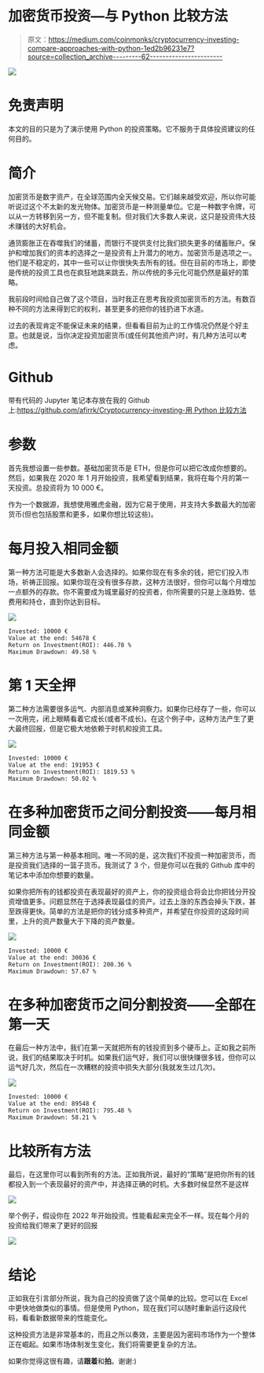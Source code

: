 # 加密货币投资—与 Python 比较方法

> 原文：<https://medium.com/coinmonks/cryptocurrency-investing-compare-approaches-with-python-1ed2b96231e7?source=collection_archive---------62----------------------->

![](img/fc0349530fbd521261276ba36de40a77.png)

# **免责声明**

本文的目的只是为了演示使用 Python 的投资策略。它不服务于具体投资建议的任何目的。

# **简介**

加密货币是数字资产，在全球范围内全天候交易。它们越来越受欢迎，所以你可能听说过这个不太新的发光物体。加密货币是一种测量单位。它是一种数字令牌，可以从一方转移到另一方，但不能复制。但对我们大多数人来说，这只是投资伟大技术赚钱的大好机会。

通货膨胀正在吞噬我们的储蓄，而银行不提供支付比我们损失更多的储蓄账户。保护和增加我们的资本的选择之一是投资有上升潜力的地方。加密货币是选项之一。他们是不稳定的，其中一些可以让你很快失去所有的钱。但在目前的市场上，即使是传统的投资工具也在疯狂地跳来跳去，所以传统的多元化可能仍然是最好的策略。

我前段时间给自己做了这个项目，当时我正在思考我投资加密货币的方法。有数百种不同的方法来得到它的权利，甚至更多的把你的钱扔进下水道。

过去的表现肯定不能保证未来的结果，但看看目前为止的工作情况仍然是个好主意。也就是说，当你决定投资加密货币(或任何其他资产)时，有几种方法可以考虑。

# **Github**

带有代码的 Jupyter 笔记本存放在我的 Github 上:[https://github.com/afirrk/Cryptocurrency-investing-用 Python 比较方法](https://github.com/afirrk/Cryptocurrency-investing---Compare-approaches-with-Python)

# **参数**

首先我想设置一些参数。基础加密货币是 ETH，但是你可以把它改成你想要的。然后，如果我在 2020 年 1 月开始投资，我希望看到结果，我将在每个月的第一天投资。总投资将为 10 000 €。

作为一个数据源，我想使用雅虎金融，因为它易于使用，并支持大多数最大的加密货币(但也包括股票和更多，如果你想比较这些)。

# **每月投入相同金额**

第一种方法可能是大多数新人会选择的。如果你现在有多余的钱，把它们投入市场，祈祷正回报。如果你现在没有很多存款，这种方法很好，但你可以每个月增加一点额外的存款。你不需要成为城里最好的投资者，你所需要的只是上涨趋势、低费用和持仓，直到你达到目标。

![](img/63287e07ae6adcd671a8a2879fcfcd0c.png)

```
Invested: 10000 €
Value at the end: 54678 €
Return on Investment(ROI): 446.78 %
Maximum Drawdown: 49.58 %
```

# **第 1 天全押**

第二种方法需要很多运气、内部消息或某种洞察力。如果你已经存了一些，你可以一次用完，闭上眼睛看着它成长(或者不成长)。在这个例子中，这种方法产生了更大最终回报，但是它极大地依赖于时机和投资工具。

![](img/abb1ae9c2a94885b7c381d28e781cd7c.png)

```
Invested: 10000 €
Value at the end: 191953 €
Return on Investment(ROI): 1819.53 %
Maximum Drawdown: 50.02 %
```

# **在多种加密货币之间分割投资——每月相同金额**

第三种方法与第一种基本相同。唯一不同的是，这次我们不投资一种加密货币，而是投资我们选择的一篮子货币。我测试了 3 个，但是你可以在我的 Github 库中的笔记本中添加你想要的数量。

如果你把所有的钱都投资在表现最好的资产上，你的投资组合将会比你把钱分开投资增值更多。问题显然在于选择表现最佳的资产。过去上涨的东西会掉头下跌，甚至跌得更快。简单的方法是把你的钱分成多种资产，并希望在你投资的这段时间里，上升的资产数量大于下降的资产数量。

![](img/286d1c6c0e9d0ae2075262f139b44bf3.png)

```
Invested: 10000 €
Value at the end: 30036 €
Return on Investment(ROI): 200.36 %
Maximum Drawdown: 57.67 %
```

# **在多种加密货币之间分割投资——全部在第一天**

在最后一种方法中，我们在第一天就把所有的钱投资到多个硬币上。正如我之前所说，我们的结果取决于时机。如果我们运气好，我们可以很快赚很多钱，但你可以运气好几次，然后在一次糟糕的投资中损失大部分(我就发生过几次)。

![](img/0f67a924038118f873116130c8d6736e.png)

```
Invested: 10000 €
Value at the end: 89548 €
Return on Investment(ROI): 795.48 %
Maximum Drawdown: 58.21 %
```

# 比较所有方法

最后，在这里你可以看到所有的方法。正如我所说，最好的“策略”是把你所有的钱都投入到一个表现最好的资产中，并选择正确的时机。大多数时候显然不是这样

![](img/fc0349530fbd521261276ba36de40a77.png)

举个例子，假设你在 2022 年开始投资。性能看起来完全不一样。现在每个月的投资给我们带来了更好的回报

![](img/4046cc18ad36f795eb56ace65d9c1c05.png)

# **结论**

正如我在引言部分所说，我为自己的投资做了这个简单的比较。您可以在 Excel 中更快地做类似的事情。但是使用 Python，现在我们可以随时重新运行这段代码，看看新数据带来的性能变化。

这种投资方法是非常基本的，而且之所以奏效，主要是因为密码市场作为一个整体正在崛起。如果市场体制发生变化，我们将需要更复杂的方法。

如果你觉得这很有趣，请**跟着**和**拍**。谢谢:)